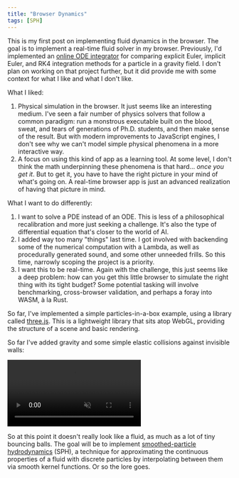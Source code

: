 ```yaml
---
title: "Browser Dynamics"
tags: [SPH]
---
```


This is my first post on implementing fluid dynamics in the browser. The goal is to implement a real-time fluid solver in my browser. Previously, I'd implemented an <a href="https://ode.tarinyoom.io/">online ODE integrator</a> for comparing explicit Euler, implicit Euler, and RK4 integration methods for a particle in a gravity field. I don't plan on working on that project further, but it did provide me with some context for what I like and what I don't like.

What I liked:
1. Physical simulation in the browser. It just seems like an interesting medium. I've seen a fair number of physics solvers that follow a common paradigm: run a monstrous executable built on the blood, sweat, and tears of generations of Ph.D. students, and then make sense of the result. But with modern improvements to JavaScript engines, I don't see why we can't model simple physical phenomena in a more interactive way.
2. A focus on using this kind of app as a learning tool. At some level, I don't think the math underpinning these phenomena is that hard... *once you get it*. But to get it, you have to have the right picture in your mind of what's going on. A real-time browser app is just an advanced realization of having that picture in mind.

What I want to do differently:
1. I want to solve a PDE instead of an ODE. This is less of a philosophical recalibration and more just seeking a challenge. It's also the type of differential equation that's closer to the world of AI.
2. I added way too many "things" last time. I got involved with backending some of the numerical computation with a Lambda, as well as procedurally generated sound, and some other unneeded frills. So this time, narrowly scoping the project is a priority.
3. I want this to be real-time. Again with the challenge, this just seems like a deep problem: how can you get this little browser to simulate the right thing with its tight budget? Some potential tasking will involve benchmarking, cross-browser validation, and perhaps a foray into WASM, à la Rust.

So far, I've implemented a simple particles-in-a-box example, using a library called <a href="https://threejs.org/">three.js</a>. This is a lightweight library that sits atop WebGL, providing the structure of a scene and basic rendering.

So far I've added gravity and some simple elastic collisions against invisible walls:

<video src="images/particles_in_a_box.webm" autoplay loop muted playsinline></video>

So at this point it doesn't really look like a fluid, as much as a lot of tiny bouncing balls. The goal will be to implement <a href="https://en.wikipedia.org/wiki/Smoothed-particle_hydrodynamics">smoothed-particle hydrodynamics</a> (SPH), a technique for approximating the continuous properties of a fluid with discrete particles by interpolating between them via smooth kernel functions. Or so the lore goes.
